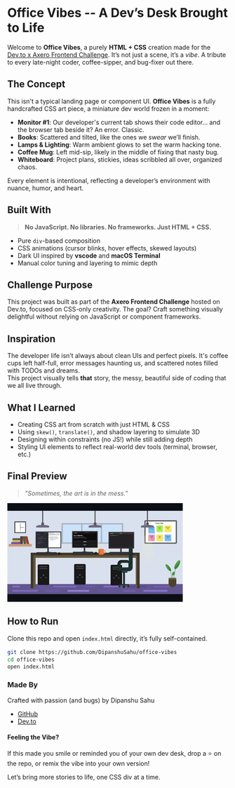 # Office Vibes -- A Dev’s Desk Brought to Life

Welcome to **Office Vibes**, a purely **HTML + CSS** creation made for the [Dev.to x Axero Frontend Challenge](https://dev.to/challenges/frontend/axero). It’s not just a scene, it’s a *vibe*. A tribute to every late-night coder, coffee-sipper, and bug-fixer out there.

## The Concept

This isn't a typical landing page or component UI. **Office Vibes** is a fully handcrafted CSS art piece, a miniature dev world frozen in a moment:

- **Monitor #1**: Our developer's current tab shows their code editor… and the browser tab beside it? An error. Classic.
- **Books**: Scattered and tilted, like the ones we *swear* we’ll finish.
- **Lamps & Lighting**: Warm ambient glows to set the warm hacking tone.
- **Coffee Mug**: Left mid-sip, likely in the middle of fixing that nasty bug.
- **Whiteboard**: Project plans, stickies, ideas scribbled all over, organized chaos.

Every element is intentional, reflecting a developer’s environment with nuance, humor, and heart.

## Built With

> **No JavaScript. No libraries. No frameworks. Just HTML + CSS.**

- Pure `div`-based composition
- CSS animations (cursor blinks, hover effects, skewed layouts)
- Dark UI inspired by **vscode** and **macOS Terminal**
- Manual color tuning and layering to mimic depth

## Challenge Purpose

This project was built as part of the **Axero Frontend Challenge** hosted on Dev.to, focused on CSS-only creativity. The goal? Craft something visually delightful without relying on JavaScript or component frameworks.

## Inspiration

The developer life isn’t always about clean UIs and perfect pixels. It's coffee cups left half-full, error messages haunting us, and scattered notes filled with TODOs and dreams.  
This project visually tells **that** story, the messy, beautiful side of coding that we all live through.

## What I Learned

- Creating CSS art from scratch with just HTML & CSS
- Using `skew()`, `translate()`, and shadow layering to simulate 3D
- Designing within constraints (no JS!) while still adding depth
- Styling UI elements to reflect real-world dev tools (terminal, browser, etc.)

## Final Preview

> _"Sometimes, the art is in the mess."_

![screenshot](https://github.com/dipanshu447/css-office-art/blob/main/.github/CSS%20Art%20preview.gif)

## How to Run

Clone this repo and open `index.html` directly, it’s fully self-contained.

```bash
git clone https://github.com/DipanshuSahu/office-vibes
cd office-vibes
open index.html
```

### Made By
Crafted with passion (and bugs) by Dipanshu Sahu

- [GitHub](https://github.com/dipanshu447)
- [Dev.to](https://dev.to/dipanshu447)

#### Feeling the Vibe?
If this made you smile or reminded you of your own dev desk, drop a ⭐ on the repo, or remix the vibe into your own version!

Let’s bring more stories to life, one CSS div at a time.